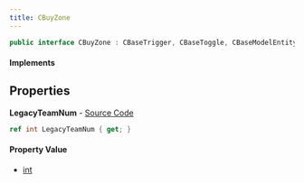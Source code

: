 ```yaml
---
title: CBuyZone
---
```


```csharp
public interface CBuyZone : CBaseTrigger, CBaseToggle, CBaseModelEntity, CBaseEntity, CEntityInstance, ISchemaClass<CEntityInstance>, ISchemaClass<CBaseEntity>, ISchemaClass<CBaseModelEntity>, ISchemaClass<CBaseToggle>, ISchemaClass<CBaseTrigger>, ISchemaClass<CBuyZone>, ISchemaField, ISchemaClass, INativeHandle
```

#### Implements

## Properties

**LegacyTeamNum** - [Source Code](https://github.com/swiftly-solution/swiftlys2/blob/main/managed/src/SwiftlyS2.Generated/Schemas/Interfaces/CBuyZone.cs#L16)

```csharp
ref int LegacyTeamNum { get; }
```

#### Property Value

- [int](https://learn.microsoft.com/dotnet/api/system.int32)

